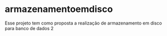 # armazenamentoemdisco

Esse projeto tem como proposta a realização de armazenamento em disco para banco de dados 2
